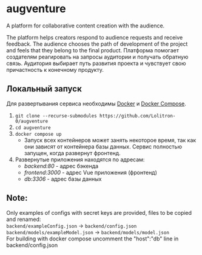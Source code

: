 # augventure
A platform for collaborative content creation with the audience.

The platform helps creators respond to audience requests and receive feedback. The audience chooses the path of development of the project and feels that they belong to the final product.
Платформа помогает создателям реагировать на запросы аудитории и получать обратную связь. Аудитория выбирает путь развития проекта и чувствует свою причастность к конечному продукту.

## Локальный запуск
Для развертывания сервиса необходимы [Docker](https://docs.docker.com/engine/install/) и [Docker Compose](https://docs.docker.com/compose/).
  1. `git clone --recurse-submodules https://github.com/Lolitron-0/augventure`
  2. `cd augventure`
  3. `docker compose up`
     * Запуск всех контейнеров может занять некоторое время, так как они зависят от контейнера базы данных. Сервис полностью запущен, когда развернут фронтенд.
  5. Развернутые приложения находятся по адресам:
     * *backend:80* - адрес бэкенда
     * *frontend:3000* - адрес Vue приложения (фронтенд)
     * *db:3306* - адрес базы данных
## Note:
Only examples of configs with secret keys are provided, files to be copied and renamed: \
`backend/exampleConfig.json` -> `backend/config.json` \
`backend/models/exampleModel.json` -> `backend/models/model.json` \
For building with docker compose uncomment the "host":"db" line in backend/config.json
